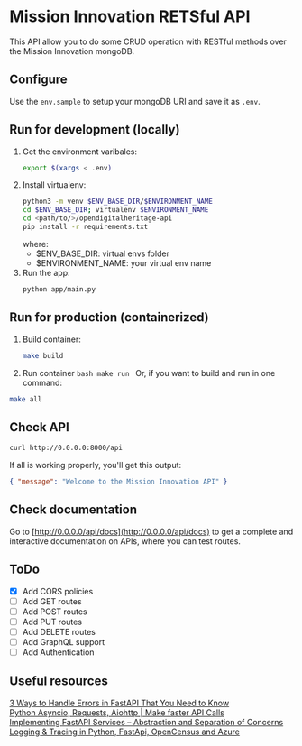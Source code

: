 # Mission Innovation RETSful API

This API allow you to do some CRUD operation with RESTful methods over the Mission Innovation mongoDB.

## Configure

Use the `env.sample` to setup your mongoDB URI and save it as `.env`.

## Run for development (locally)

1. Get the environment varibales:
   ```bash
   export $(xargs < .env)
   ```
2. Install virtualenv:
   ```bash
   python3 -m venv $ENV_BASE_DIR/$ENVIRONMENT_NAME
   cd $ENV_BASE_DIR; virtualenv $ENVIRONMENT_NAME
   cd <path/to/>/opendigitalheritage-api
   pip install -r requirements.txt
   ```
   where:
   - $ENV_BASE_DIR: virtual envs folder
   - $ENVIRONMENT_NAME: your virtual env name
3. Run the app:
   ```bash
   python app/main.py
   ```

## Run for production (containerized)

1. Build container:
   ```bash
   make build
   ```
2. Run container
   `bash make run `
   Or, if you want to build and run in one command:

```bash
make all
```

## Check API

```bash
curl http://0.0.0.0:8000/api
```

If all is working properly, you'll get this output:

```json
{ "message": "Welcome to the Mission Innovation API" }
```

## Check documentation

Go to [http://0.0.0.0/api/docs](http://0.0.0.0/api/docs) to get a complete and interactive documentation on APIs, where you can test routes.

## ToDo

- [x] Add CORS policies
- [ ] Add GET routes
- [ ] Add POST routes
- [ ] Add PUT routes
- [ ] Add DELETE routes
- [ ] Add GraphQL support
- [ ] Add Authentication

## Useful resources

[3 Ways to Handle Errors in FastAPI That You Need to Know](https://python.plainenglish.io/3-ways-to-handle-errors-in-fastapi-that-you-need-to-know-e1199e833039)  
[Python Asyncio, Requests, Aiohttp | Make faster API Calls](https://www.youtube.com/watch?v=nFn4_nA_yk8)  
[Implementing FastAPI Services – Abstraction and Separation of Concerns](https://camillovisini.com/article/abstracting-fastapi-services/)  
[Logging & Tracing in Python, FastApi, OpenCensus and Azure](https://dev.to/tomas223/logging-tracing-in-python-fastapi-with-opencensus-a-azure-2jcm)
